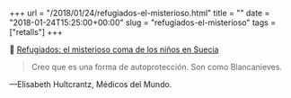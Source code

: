 +++
url = "/2018/01/24/refugiados-el-misterioso.html"
title = ""
date = "2018-01-24T15:25:00+00:00"
slug = "refugiados-el-misterioso"
tags = ["retalls"]
+++

📎 [Refugiados: el misterioso coma de los niños en Suecia](https://elpais.com/elpais/2018/01/16/planeta_futuro/1516104075_060422.html)

> Creo que es una forma de autoprotección. Son como Blancanieves.

—Elisabeth Hultcrantz, Médicos del Mundo.
